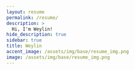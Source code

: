 ```yaml
---
layout: resume
permalink: /resume/
description: >
  Hi, I'm Weylin!
hide_description: true
sidebar: true
title: Weylin
accent_image: /assets/img/base/resume_img.png
image: /assets/img/base/resume_img.png
---
```

